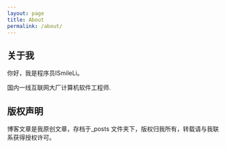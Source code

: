 ```yaml
---
layout: page
title: About
permalink: /about/
---
```


## 关于我
你好，我是程序员ISmileLi。

国内一线互联网大厂计算机软件工程师.


## 版权声明

博客文章是我原创文章，存档于_posts 文件夹下，版权归我所有，转载请与我联系获得授权许可。
